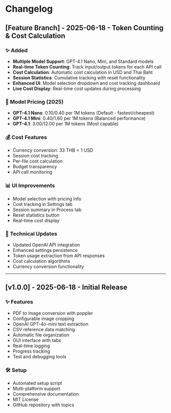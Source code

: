 # Changelog

## [Feature Branch] - 2025-06-18 - Token Counting & Cost Calculation

### ✨ Added
- **Multiple Model Support**: GPT-4.1 Nano, Mini, and Standard models
- **Real-time Token Counting**: Track input/output tokens for each API call
- **Cost Calculation**: Automatic cost calculation in USD and Thai Baht
- **Session Statistics**: Cumulative tracking with reset functionality
- **Enhanced UI**: Model selection dropdown and cost tracking dashboard
- **Live Cost Display**: Real-time cost updates during processing

### 🤖 Model Pricing (2025)
- **GPT-4.1 Nano**: $0.10/$0.40 per 1M tokens (Default - fastest/cheapest)
- **GPT-4.1 Mini**: $0.40/$1.60 per 1M tokens (Balanced performance)
- **GPT-4.1**: $3.00/$12.00 per 1M tokens (Most capable)

### 💰 Cost Features
- Currency conversion: 33 THB = 1 USD
- Session cost tracking
- Per-file cost calculation
- Budget transparency
- API call monitoring

### 📊 UI Improvements
- Model selection with pricing info
- Cost tracking in Settings tab
- Session summary in Process tab
- Reset statistics button
- Real-time cost display

### 🔧 Technical Updates
- Updated OpenAI API integration
- Enhanced settings persistence
- Token usage extraction from API responses
- Cost calculation algorithms
- Currency conversion functionality

---

## [v1.0.0] - 2025-06-18 - Initial Release

### ✨ Features
- PDF to image conversion with poppler
- Configurable image cropping
- OpenAI GPT-4o-mini text extraction
- CSV reference data matching
- Automatic file organization
- GUI interface with tabs
- Real-time logging
- Progress tracking
- Test and debugging tools

### 🛠️ Setup
- Automated setup script
- Multi-platform support
- Comprehensive documentation
- MIT License
- GitHub repository with topics